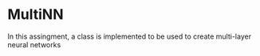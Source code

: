 # MultiNN
In this assingment, a class is implemented to be used to create multi-layer neural networks
